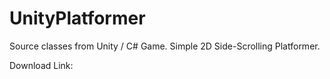 # UnityPlatformer
Source classes from Unity / C# Game. Simple 2D Side-Scrolling Platformer.

Download Link: 
